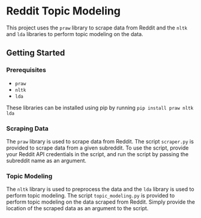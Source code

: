 Reddit Topic Modeling
=====================

This project uses the `praw` library to scrape data from Reddit and the `nltk` and `lda` libraries to perform topic modeling on the data.

Getting Started
---------------

### Prerequisites

-   `praw`
-   `nltk`
-   `lda`

These libraries can be installed using pip by running `pip install praw nltk lda`

### Scraping Data

The `praw` library is used to scrape data from Reddit. The script `scraper.py` is provided to scrape data from a given subreddit. To use the script, provide your Reddit API credentials in the script, and run the script by passing the subreddit name as an argument.

### Topic Modeling

The `nltk` library is used to preprocess the data and the `lda` library is used to perform topic modeling. The script `topic_modeling.py` is provided to perform topic modeling on the data scraped from Reddit. Simply provide the location of the scraped data as an argument to the script.
